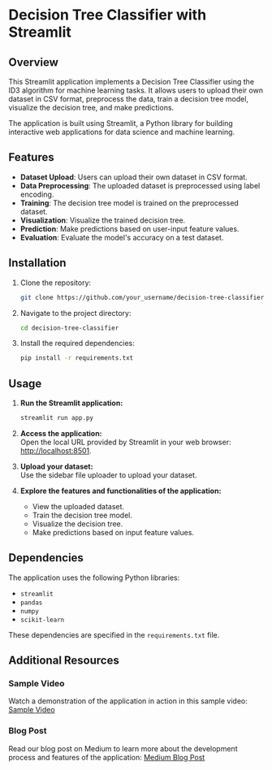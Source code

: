 # Decision Tree Classifier with Streamlit

## Overview

This Streamlit application implements a Decision Tree Classifier using the ID3 algorithm for machine learning tasks. It allows users to upload their own dataset in CSV format, preprocess the data, train a decision tree model, visualize the decision tree, and make predictions.

The application is built using Streamlit, a Python library for building interactive web applications for data science and machine learning.

## Features

- **Dataset Upload**: Users can upload their own dataset in CSV format.
- **Data Preprocessing**: The uploaded dataset is preprocessed using label encoding.
- **Training**: The decision tree model is trained on the preprocessed dataset.
- **Visualization**: Visualize the trained decision tree.
- **Prediction**: Make predictions based on user-input feature values.
- **Evaluation**: Evaluate the model's accuracy on a test dataset.

## Installation

1. Clone the repository:
   ```bash
   git clone https://github.com/your_username/decision-tree-classifier.git
   ```
2. Navigate to the project directory:
   ```bash
   cd decision-tree-classifier
   ```
3. Install the required dependencies:
   ```bash
   pip install -r requirements.txt
   ```
## Usage

1. **Run the Streamlit application:**

   ```bash
   streamlit run app.py
   ```
2. **Access the application:**  
   Open the local URL provided by Streamlit in your web browser: [http://localhost:8501](http://localhost:8501).

3. **Upload your dataset:**  
   Use the sidebar file uploader to upload your dataset.

4. **Explore the features and functionalities of the application:**  
   - View the uploaded dataset.
   - Train the decision tree model.
   - Visualize the decision tree.
   - Make predictions based on input feature values.

## Dependencies

The application uses the following Python libraries:

- `streamlit`
- `pandas`
- `numpy`
- `scikit-learn`

These dependencies are specified in the `requirements.txt` file.

## Additional Resources

### Sample Video
Watch a demonstration of the application in action in this sample video:
[Sample Video](https://drive.google.com/file/d/15ZqLqHRTX3X6XyEeksnZMu-S_dtXtt04/view?usp=drive_link)

### Blog Post
Read our blog post on Medium to learn more about the development process and features of the application:
[Medium Blog Post](https://medium.com/@prabhuprabhakar647/-2f619c84983f) 
